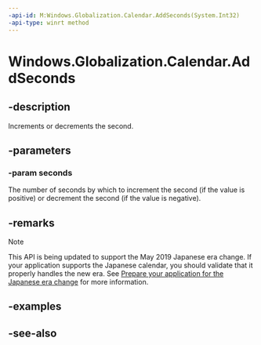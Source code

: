 ```yaml
---
-api-id: M:Windows.Globalization.Calendar.AddSeconds(System.Int32)
-api-type: winrt method
---
```


<!-- Method syntax
public void AddSeconds(System.Int32 seconds)
-->

# Windows.Globalization.Calendar.AddSeconds

## -description
Increments or decrements the second.

## -parameters
### -param seconds
The number of seconds by which to increment the second (if the value is positive) or decrement the second (if the value is negative).

## -remarks

> [!NOTE]
> This API is being updated to support the May 2019 Japanese era change. If your application supports the Japanese calendar, you should validate that it properly handles the new era. See [Prepare your application for the Japanese era change](https://docs.microsoft.com/windows/uwp/design/globalizing/japanese-era-change) for more information.

## -examples

## -see-also
